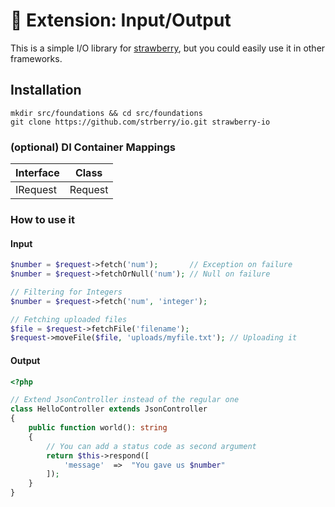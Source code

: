 # 🍓 Extension: Input/Output
This is a simple I/O library for [strawberry](https://github.com/elderguardian/strawberry), but you could easily use it in other frameworks.
## Installation
```
mkdir src/foundations && cd src/foundations
git clone https://github.com/strberry/io.git strawberry-io
```
### (optional) DI Container Mappings
| Interface | Class   |
|-----------|---------|
| IRequest  | Request |
### How to use it
#### Input
```php
$number = $request->fetch('num');       // Exception on failure
$number = $request->fetchOrNull('num'); // Null on failure

// Filtering for Integers
$number = $request->fetch('num', 'integer');

// Fetching uploaded files
$file = $request->fetchFile('filename');
$request->moveFile($file, 'uploads/myfile.txt'); // Uploading it
```
#### Output
```php
<?php

// Extend JsonController instead of the regular one
class HelloController extends JsonController
{
    public function world(): string
    {
        // You can add a status code as second argument
        return $this->respond([
            'message'  =>  "You gave us $number"
        ]);
    }
}
```